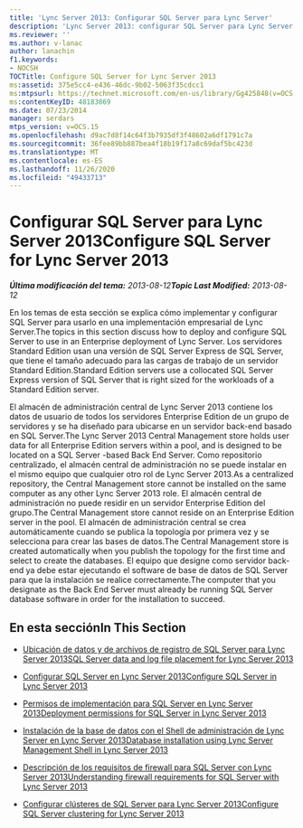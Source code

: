 ```yaml
---
title: 'Lync Server 2013: Configurar SQL Server para Lync Server'
description: 'Lync Server 2013: configurar SQL Server para Lync Server.'
ms.reviewer: ''
ms.author: v-lanac
author: lanachin
f1.keywords:
- NOCSH
TOCTitle: Configure SQL Server for Lync Server 2013
ms:assetid: 375e5cc4-e436-46dc-9b02-5063f35cdcc1
ms:mtpsurl: https://technet.microsoft.com/en-us/library/Gg425848(v=OCS.15)
ms:contentKeyID: 48183869
ms.date: 07/23/2014
manager: serdars
mtps_version: v=OCS.15
ms.openlocfilehash: d9ac7d8f14c64f3b7935df3f48602a6df1791c7a
ms.sourcegitcommit: 36fee89bb887bea4f18b19f17a8c69daf5bc423d
ms.translationtype: MT
ms.contentlocale: es-ES
ms.lasthandoff: 11/26/2020
ms.locfileid: "49433713"
---
```

# <a name="configure-sql-server-for-lync-server-2013"></a><span data-ttu-id="d9028-103">Configurar SQL Server para Lync Server 2013</span><span class="sxs-lookup"><span data-stu-id="d9028-103">Configure SQL Server for Lync Server 2013</span></span>

<div data-xmlns="http://www.w3.org/1999/xhtml">

<div class="topic" data-xmlns="http://www.w3.org/1999/xhtml" data-msxsl="urn:schemas-microsoft-com:xslt" data-cs="https://msdn.microsoft.com/">

<div data-asp="https://msdn2.microsoft.com/asp">



</div>

<div id="mainSection">

<div id="mainBody"><span data-ttu-id="d9028-104">

<span> </span></span><span class="sxs-lookup"><span data-stu-id="d9028-104">

<span> </span></span></span>

<span data-ttu-id="d9028-105">_**Última modificación del tema:** 2013-08-12_</span><span class="sxs-lookup"><span data-stu-id="d9028-105">_**Topic Last Modified:** 2013-08-12_</span></span>

<span data-ttu-id="d9028-106">En los temas de esta sección se explica cómo implementar y configurar SQL Server para usarlo en una implementación empresarial de Lync Server.</span><span class="sxs-lookup"><span data-stu-id="d9028-106">The topics in this section discuss how to deploy and configure SQL Server to use in an Enterprise deployment of Lync Server.</span></span> <span data-ttu-id="d9028-107">Los servidores Standard Edition usan una versión de SQL Server Express de SQL Server, que tiene el tamaño adecuado para las cargas de trabajo de un servidor Standard Edition.</span><span class="sxs-lookup"><span data-stu-id="d9028-107">Standard Edition servers use a collocated SQL Server Express version of SQL Server that is right sized for the workloads of a Standard Edition server.</span></span>

<span data-ttu-id="d9028-108">El almacén de administración central de Lync Server 2013 contiene los datos de usuario de todos los servidores Enterprise Edition de un grupo de servidores y se ha diseñado para ubicarse en un servidor back-end basado en SQL Server.</span><span class="sxs-lookup"><span data-stu-id="d9028-108">The Lync Server 2013 Central Management store holds user data for all Enterprise Edition servers within a pool, and is designed to be located on a SQL Server -based Back End Server.</span></span> <span data-ttu-id="d9028-109">Como repositorio centralizado, el almacén central de administración no se puede instalar en el mismo equipo que cualquier otro rol de Lync Server 2013.</span><span class="sxs-lookup"><span data-stu-id="d9028-109">As a centralized repository, the Central Management store cannot be installed on the same computer as any other Lync Server 2013 role.</span></span> <span data-ttu-id="d9028-110">El almacén central de administración no puede residir en un servidor Enterprise Edition del grupo.</span><span class="sxs-lookup"><span data-stu-id="d9028-110">The Central Management store cannot reside on an Enterprise Edition server in the pool.</span></span> <span data-ttu-id="d9028-111">El almacén de administración central se crea automáticamente cuando se publica la topología por primera vez y se selecciona para crear las bases de datos.</span><span class="sxs-lookup"><span data-stu-id="d9028-111">The Central Management store is created automatically when you publish the topology for the first time and select to create the databases.</span></span> <span data-ttu-id="d9028-112">El equipo que designe como servidor back-end ya debe estar ejecutando el software de base de datos de SQL Server para que la instalación se realice correctamente.</span><span class="sxs-lookup"><span data-stu-id="d9028-112">The computer that you designate as the Back End Server must already be running SQL Server database software in order for the installation to succeed.</span></span>

<div>

## <a name="in-this-section"></a><span data-ttu-id="d9028-113">En esta sección</span><span class="sxs-lookup"><span data-stu-id="d9028-113">In This Section</span></span>

  - [<span data-ttu-id="d9028-114">Ubicación de datos y de archivos de registro de SQL Server para Lync Server 2013</span><span class="sxs-lookup"><span data-stu-id="d9028-114">SQL Server data and log file placement for Lync Server 2013</span></span>](lync-server-2013-sql-server-data-and-log-file-placement.md)

  - [<span data-ttu-id="d9028-115">Configurar SQL Server en Lync Server 2013</span><span class="sxs-lookup"><span data-stu-id="d9028-115">Configure SQL Server in Lync Server 2013</span></span>](lync-server-2013-configure-sql-server.md)

  - [<span data-ttu-id="d9028-116">Permisos de implementación para SQL Server en Lync Server 2013</span><span class="sxs-lookup"><span data-stu-id="d9028-116">Deployment permissions for SQL Server in Lync Server 2013</span></span>](lync-server-2013-deployment-permissions-for-sql-server.md)

  - [<span data-ttu-id="d9028-117">Instalación de la base de datos con el Shell de administración de Lync Server en Lync Server 2013</span><span class="sxs-lookup"><span data-stu-id="d9028-117">Database installation using Lync Server Management Shell in Lync Server 2013</span></span>](lync-server-2013-database-installation-using-lync-server-management-shell.md)

  - [<span data-ttu-id="d9028-118">Descripción de los requisitos de firewall para SQL Server con Lync Server 2013</span><span class="sxs-lookup"><span data-stu-id="d9028-118">Understanding firewall requirements for SQL Server with Lync Server 2013</span></span>](lync-server-2013-understanding-firewall-requirements-for-sql-server.md)

  - [<span data-ttu-id="d9028-119">Configurar clústeres de SQL Server para Lync Server 2013</span><span class="sxs-lookup"><span data-stu-id="d9028-119">Configure SQL Server clustering for Lync Server 2013</span></span>](lync-server-2013-configure-sql-server-clustering.md)

<span data-ttu-id="d9028-120"></div>

</div>

<span> </span>

</div>

</div>

</span><span class="sxs-lookup"><span data-stu-id="d9028-120"></div>

</div>

<span> </span>

</div>

</div>

</span></span></div>

